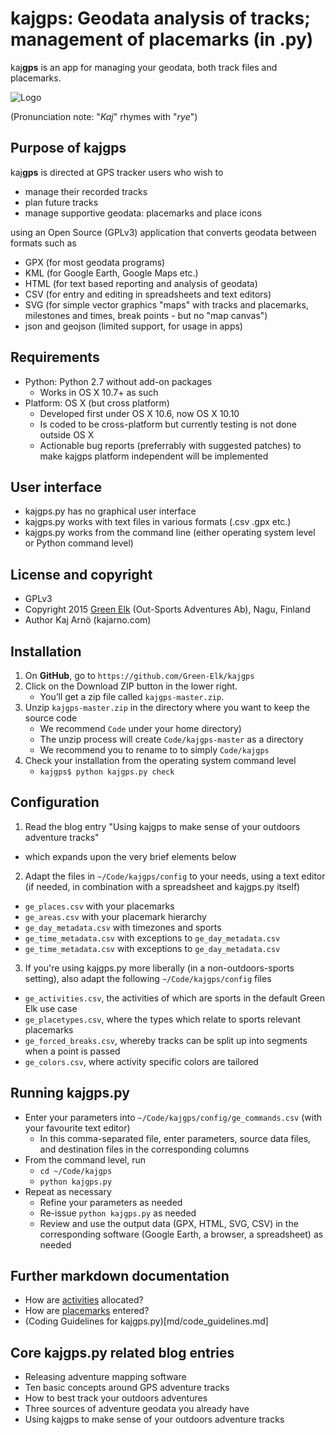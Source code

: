 # kaj**gps**: Geodata analysis of tracks; management of placemarks (in .py)

kaj**gps** is an app for managing your geodata, both track files and placemarks.

![Logo](https://lh3.googleusercontent.com/-KouDlj6ewlQ/VTUaFSBIlHI/AAAAAAAAUu0/WDKwZf2NXO8/s288/kajgps-green.png)

(Pronunciation note: "*Kaj*" rhymes with "*rye*")

## Purpose of kaj**gps** ##

kaj**gps** is directed at GPS tracker users who wish to 
* manage their recorded tracks
* plan future tracks
* manage supportive geodata: placemarks and place icons

using an Open Source (GPLv3) application that converts geodata between
formats such as
* GPX (for most geodata programs)
* KML (for Google Earth, Google Maps etc.)
* HTML (for text based reporting and analysis of geodata)
* CSV (for entry and editing in spreadsheets and text editors)
* SVG (for simple vector graphics "maps" with tracks and placemarks, milestones 
and times, break points - but no "map canvas")
* json and geojson (limited support, for usage in apps)

## Requirements ##

* Python: Python 2.7 without add-on packages
  * Works in OS X 10.7+ as such
* Platform: OS X (but cross platform)
  * Developed first under OS X 10.6, now OS X 10.10
  * Is coded to be cross-platform but currently testing is not done outside 
  OS X
  * Actionable bug reports (preferrably with suggested patches) to make kajgps platform independent will be implemented

## User interface ##

* kajgps.py has no graphical user interface
* kajgps.py works with text files in various formats (.csv .gpx etc.)
* kajgps.py works from the command line (either operating system level or Python command level)

## License and copyright ##

* GPLv3
* Copyright 2015 [Green Elk](http://www.green-elk.com) (Out-Sports Adventures Ab), Nagu, Finland
* Author Kaj Arnö (kajarno.com)

## Installation ##

1. On **GitHub**, go to `https://github.com/Green-Elk/kajgps`
2. Click on the Download ZIP button in the lower right. 
   * You’ll get a zip file called `kajgps-master.zip`. 
3. Unzip `kajgps-master.zip` in the directory where you want to keep the source code 
   * We recommend `Code` under your home directory) 
   * The unzip process will create `Code/kajgps-master` as a directory
   * We recommend you to rename to to simply `Code/kajgps`
4. Check your installation from the operating system command level
   * `kajgps$ python kajgps.py check`

## Configuration ##

1. Read the blog entry "Using kajgps to make sense of your outdoors adventure tracks"
  * which expands upon the very brief elements below
2. Adapt the files in `~/Code/kajgps/config` to your needs, using a text editor (if needed, in combination with a spreadsheet and kajgps.py itself)
  * `ge_places.csv` with your placemarks
  * `ge_areas.csv` with your placemark hierarchy
  * `ge_day_metadata.csv` with timezones and sports
  * `ge_time_metadata.csv` with exceptions to `ge_day_metadata.csv`
  * `ge_time_metadata.csv` with exceptions to `ge_day_metadata.csv`
3. If you're using kajgps.py more liberally (in a non-outdoors-sports setting), also adapt the following `~/Code/kajgps/config` files
  * `ge_activities.csv`, the activities of which are sports in the default Green Elk use case
  * `ge_placetypes.csv`, where the types which relate to sports relevant placemarks
  * `ge_forced_breaks.csv`, whereby tracks can be split up into segments when a point is passed
  * `ge_colors.csv`, where activity specific colors are tailored
  
## Running kajgps.py ##

* Enter your parameters into `~/Code/kajgps/config/ge_commands.csv` (with your favourite text editor)
  * In this comma-separated file, enter parameters, source data files, and destination files in the corresponding columns
* From the command level, run
  * `cd ~/Code/kajgps`
  * `python kajgps.py`
* Repeat as necessary
  * Refine your parameters as needed 
  * Re-issue `python kajgps.py` as needed
  * Review and use the output data (GPX, HTML, SVG, CSV) in the corresponding software (Google Earth, a browser, a spreadsheet) as needed

## Further markdown documentation ##

* How are [activities](md/activities.md) allocated?
* How are [placemarks](md/placemarks.md) entered?
* (Coding Guidelines for kajgps.py)[md/code_guidelines.md]

## Core kajgps.py related blog entries ##

* Releasing adventure mapping software
* Ten basic concepts around GPS adventure tracks
* How to best track your outdoors adventures
* Three sources of adventure geodata you already have
* Using kajgps to make sense of your outdoors adventure tracks
